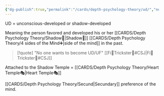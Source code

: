 ```yaml
---
{"dg-publish":true,"permalink":"/cards/depth-psychology-theory/ud/","noteIcon":"1","created":"2023-01-12T14:08:31.700+01:00","updated":"2023-06-22T21:01:14.326+02:00"}
---
```



UD = unconscious-developed or shadow-developed

Meaning the person favored and developed his or her [[CARDS/Depth Psychology Theory/Shadow👥\|Shadow👥]] [[CARDS/Depth Psychology Theory/4 sides of the Mind➕\|side of the mind]] in the past. 

> [!quote]
"No one wants to become UD/UF"
[[Fi🧭Trickster🤡#CSJ\|Fi🧭Trickster🤡#CSJ]]

Attached to the Shadow Temple = [[CARDS/Depth Psychology Theory/Heart Temple🎭\|Heart Temple🎭]]

[[CARDS/Depth Psychology Theory/Secund\|Secundary]] preference of the mind. 
